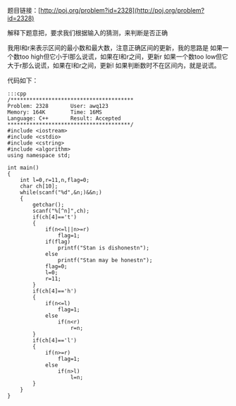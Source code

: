 <!--
.. title: POJ 2328 Guessing Game C++版
.. slug: poj-2328-guessing-game-c
.. date: 2013-04-07T08:02:51+08:00
.. tags:
.. link:
.. description:
.. type: text
-->

题目链接：[http://poj.org/problem?id=2328](http://poj.org/problem?id=2328)


解释下题意把，要求我们根据输入的猜测，来判断是否正确

我用l和r来表示区间的最小数和最大数，注意正确区间的更新，我的思路是
如果一个数too high但它小于l那么说谎，如果在l和r之间，更新r
如果一个数too low但它大于r那么说谎，如果在l和r之间，更新l
如果判断数时不在区间内，就是说谎。


代码如下：

	:::cpp
	/***************************************
	Problem: 2328		User: awq123
	Memory: 164K		Time: 16MS
	Language: C++		Result: Accepted
	***************************************/
	#include <iostream>
	#include <cstdio>
	#include <cstring>
	#include <algorithm>
	using namespace std;

	int main()
	{
		int l=0,r=11,n,flag=0;
		char ch[10];
		while(scanf("%d",&n;)&&n;)
		{
			getchar();
			scanf("%[^n]",ch);
			if(ch[4]=='t')
			{
				if(n<=l||n>=r)
					flag=1;
				if(flag)
					printf("Stan is dishonestn");
				else
					printf("Stan may be honestn");
				flag=0;
				l=0;
				r=11;
			}
			if(ch[4]=='h')
			{
				if(n<=l)
					flag=1;
				else
					if(n<r)
						r=n;
			}
			if(ch[4]=='l')
			{
				if(n>=r)
					flag=1;
				else
					if(n>l)
						l=n;
			}
		}
	}